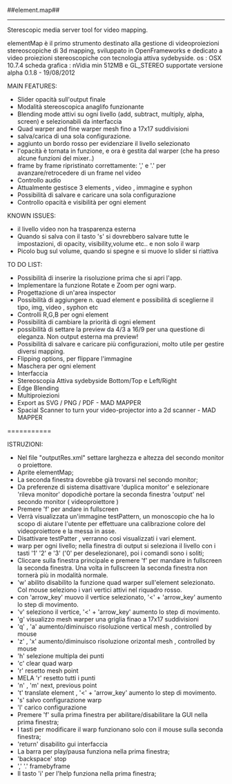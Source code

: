 ##element.map##
********************

Sterescopic media server tool for video mapping.

elementMap è il primo strumento destinato alla gestione di videoproiezioni stereoscopiche di 3d mapping, sviluppato in OpenFrameworks e dedicato a video proiezioni stereoscopiche con tecnologia attiva sydebyside.
os : OSX 10.7.4 
scheda grafica : nVidia min 512MB e GL_STEREO supportate
versione alpha 0.1.8 - 19/08/2012

MAIN FEATURES:

- Slider opacità sull'output finale
- Modalità stereoscopica anaglifo funzionante
- Blending mode attivi su ogni livello (add, subtract, multiply, alpha, screen) e selezionabili da interfaccia
- Quad warper and fine warper mesh fino a 17x17 suddivisioni
- salva/carica di una sola configurazione.
- aggiunto un bordo rosso per evidenziare il livello selezionato
- l'opacità è tornata in funzione, e ora è gestita dal warper (che ha preso alcune funzioni del mixer..)
- frame by frame ripristinato correttamente: ',' e '.' per avanzare/retrocedere di un frame nel video
- Controllo audio
- Attualmente gestisce 3 elements , video , immagine e syphon
- Possibilità di salvare e caricare una sola configurazione 
- Controllo opacità e visibilità per ogni element

KNOWN ISSUES:

- il livello video non ha trasparenza esterna
- Quando si salva con il tasto 's' si dovrebbero salvare tutte le impostazioni, di opacity, visibility,volume etc.. e non solo il warp
- Picolo bug sul volume, quando si spegne e si muove lo slider si riattiva

TO DO LIST:

- Possibilità di inserire la risoluzione prima che si apri l'app.
- Implementare la funzione Rotate e Zoom per ogni warp.
- Progettazione di un'area inspector
- Possibilità di aggiungere n. quad element e possibilità di sceglierne il tipo, img, video , syphon etc
- Controlli R,G,B per ogni element
- Possibilità di cambiare la priorità di ogni element
- possibilità di settare la preview da 4/3 a 16/9 per una questione di eleganza. Non output esterna ma preview!
- Possibilità di salvare e caricare più configurazioni, molto utile per gestire diversi mapping.
- Flipping options, per flippare l'immagine
- Maschera per ogni element
- Interfaccia
- Stereoscopia Attiva sydebyside Bottom/Top e Left/Right
- Edge Blending
- Multiproiezioni
- Export as SVG / PNG / PDF - MAD MAPPER
- Spacial Scanner to turn your video-projector into a 2d scanner - MAD MAPPER

===========

ISTRUZIONI:

- Nel file "outputRes.xml" settare larghezza e altezza del secondo monitor o proiettore. 
- Aprite elementMap;
- La seconda finestra dovrebbe già trovarsi nel secondo monitor;
- Da preferenze di sistema disattivare 'duplica monitor' e selezionare 'rileva monitor' dopodichè portare la seconda finestra 'output' nel secondo monitor ( videoproiettore )
- Premere 'f' per andare in fullscreen
- Verrà visualizzata un'immagine testPattern, un monoscopio che ha lo scopo di aiutare l'utente per effettuare una calibrazione colore del videoproiettore e la messa in asse.
- Disattivare testPatter , verranno così visualizzati i vari element.
- warp per ogni livello; nella finestra di output si seleziona il livello con i tasti '1' '2' e '3' ('0' per deselezionare), poi i comandi sono i soliti;
- Cliccare sulla finestra principale e premere 'f' per mandare in fullscreen la seconda finestra. Una volta in fullscreen la seconda finestra non tornerà più in modalità normale.
- 'w' abilito disabilito la funzione quad warper sull'element selezionato. Col mouse seleziono i vari vertici attivi nel riquadro rosso.
- con 'arrow_key' muovo il vertice selezionato, '<' + 'arrow_key' aumento lo step di movimento.
- 'v' seleziono il vertice, '<' + 'arrow_key' aumento lo step di movimento.
- 'g' visualizzo mesh warper una griglia finao a 17x17 suddivisioni
- 'q' , 'a' aumento/diminuisco risoluzione vertical mesh , controlled by mouse
- 'z' , 'x' aumento/diminuisco risoluzione orizontal mesh , controlled by mouse
- 'h' selezione multipla dei punti
- 'c' clear quad warp
- 'r' resetto mesh point
- MELA 'r' resetto tutti i punti
- 'n' , 'm' next, previous point
- 't' translate element , '<' + 'arrow_key' aumento lo step di movimento.
- 's' salvo configurazione warp
- 'l' carico configurazione
- Premere 'f' sulla prima finestra per abilitare/disabilitare la GUI nella prima finestra;
- I tasti per modificare il warp funzionano solo con il mouse sulla seconda finestra;
- 'return' disabilito gui interfaccia
- La barra per play/pausa funziona nella prima finestra;
- 'backspace' stop 
- ',' '.' framebyframe
- Il tasto 'i' per l'help funziona nella prima finestra;
